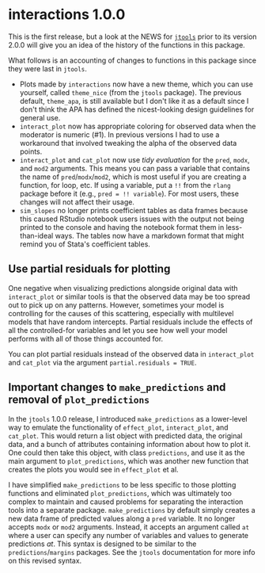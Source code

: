 # interactions 1.0.0

This is the first release, but a look at the NEWS for
[`jtools`](https://jtools.jacob-long.com) prior to its version 2.0.0 will
give you an idea of the history of the functions in this package. 

What follows is an accounting of changes to functions in this package since
they were last in `jtools`.

* Plots made by `interactions` now have a new theme, which you can use yourself, 
called `theme_nice` (from the `jtools` package). The previous default,
`theme_apa`, is still available but I don't like it as a default since I don't
think the APA has defined the nicest-looking design guidelines for general use.
* `interact_plot` now has appropriate coloring for observed data when the 
moderator is numeric (#1). In previous versions I had to use a workaround that 
involved tweaking the alpha of the observed data points. 
* `interact_plot` and `cat_plot` now use *tidy evaluation* for the `pred`,
`modx`, and `mod2` arguments. This means you can pass a variable that contains 
the name of `pred`/`modx`/`mod2`,
which is most useful if you are creating a function, for loop, etc. If using a
variable, put a `!!` from the `rlang` package before it
(e.g., `pred = !! variable`). For most users, these changes will not affect 
their usage.
* `sim_slopes` no longer prints coefficient tables as data frames because this 
caused RStudio notebook users issues with the output not being printed to the
console and having the notebook format them in less-than-ideal ways. The tables
now have a markdown format that might remind you of Stata's coefficient tables.

## Use partial residuals for plotting 

One negative when visualizing predictions alongside original data 
with `interact_plot` or similar
tools is that the observed data may be too spread out to pick up on any 
patterns. However, sometimes your model is controlling for the causes of this
scattering, especially with multilevel models that have random intercepts. 
Partial residuals include the effects of all the controlled-for variables 
and let you see how well your model performs with all of those things accounted
for. 

You can plot partial residuals instead of the observed data in `interact_plot`
and `cat_plot` via the argument `partial.residuals = TRUE`.

## Important changes to `make_predictions` and removal of `plot_predictions`

In the `jtools` 1.0.0 release, I introduced `make_predictions` as a lower-level
way to emulate the functionality of `effect_plot`, `interact_plot`, and 
`cat_plot`. This would return a list object with predicted data, the original 
data, and a bunch of attributes containing information about how to plot it.
One could then take this object, with class `predictions`, and use it as the 
main argument to `plot_predictions`, which was another new function that 
creates the plots you would see in `effect_plot` et al.

I have simplified `make_predictions` to be less specific to those plotting 
functions and eliminated `plot_predictions`, which was ultimately too complex
to maintain and caused problems for separating the interaction tools into a 
separate package. `make_predictions` by default simply creates a new data frame
of predicted values along a `pred` variable. It no longer accepts `modx` or 
`mod2` arguments. Instead, it accepts an argument called `at` where a user can
specify any number of variables and values to generate predictions *at*. This
syntax is designed to be similar to the `predictions`/`margins` packages. See
the `jtools` documentation for more info on this revised syntax. 
